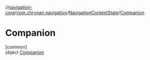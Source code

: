 //[navigation-core](../../../../index.md)/[com.chrynan.navigation](../../index.md)/[NavigationContextState](../index.md)/[Companion](index.md)

# Companion

[common]\
object [Companion](index.md)
